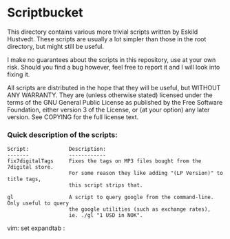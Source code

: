 # Scriptbucket

This directory contains various more trivial scripts written by Eskild
Hustvedt. These scripts are usually a lot simpler than those in the root
directory, but might still be useful.

I make no guarantees about the scripts in this repository, use at your own
risk. Should you find a bug however, feel free to report it and I will look
into fixing it.

All scripts are distributed in the hope that they will be useful, but WITHOUT
ANY WARRANTY. They are (unless otherwise stated) licensed under the terms of
the GNU General Public License as published by the Free Software Foundation,
either version 3 of the License, or (at your option) any later version. See
COPYING for the full license text.

### Quick description of the scripts:

    Script:             Description:
    -------             ------------
    fix7digitalTags     Fixes the tags on MP3 files bought from the 7digital store.
                        For some reason they like adding "(LP Version)" to title tags,
                        this script strips that.
    
    gl                  A script to query google from the command-line. Only useful to query
                        the google utilities (such as exchange rates),
                        ie. ./gl "1 USD in NOK".

vim: set expandtab :
